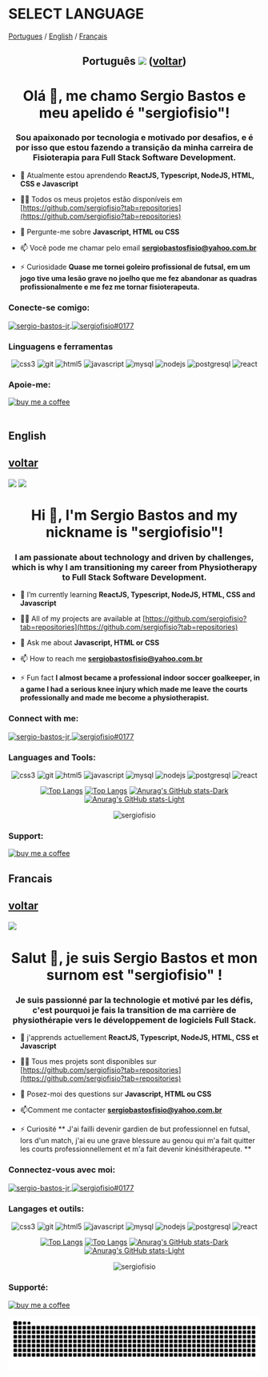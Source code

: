 <a id='inicio'></a> 
# SELECT LANGUAGE

[Portugues](#pt) / [English](#en) / [Français](#fr)

<a id='pt'></a>

## <div align='center'> Português <img src="https://emojipedia-us.s3.dualstack.us-west-1.amazonaws.com/thumbs/120/apple/325/flag-brazil_1f1e7-1f1f7.png" width=30/> ([voltar](#inicio))</div>

<h1 align="center">Olá 👋, me chamo Sergio Bastos e meu apelido é "sergiofisio"!</h1>
<h3 align="center">Sou apaixonado por tecnologia e motivado por desafios, e é por isso que estou fazendo a transição da minha carreira de Fisioterapia para Full Stack Software Development.</h3>

- 🌱 Atualmente estou aprendendo **ReactJS, Typescript, NodeJS, HTML, CSS e Javascript**

- 👨‍💻 Todos os meus projetos estão disponíveis em [https://github.com/sergiofisio?tab=repositories](https://github.com/sergiofisio?tab=repositories)

- 💬 Pergunte-me sobre **Javascript, HTML ou CSS**

- 📫 Você pode me chamar pelo email **sergiobastosfisio@yahoo.com.br**

- ⚡ Curiosidade **Quase me tornei goleiro profissional de futsal, em um jogo tive uma lesão grave no joelho que me fez abandonar as quadras profissionalmente e me fez me tornar fisioterapeuta.**

<h3 align="left">Conecte-se comigo:</h3>
<p align="left">
<a href="https://www.linkedin.com/in/sergio-bastos-jr" target="_blank"><img align="center" src="https://img.shields.io/badge/LinkedIn-0077B5?style=for-the-badge&logo=linkedin&logoColor=white" alt="sergio-bastos-jr" height="50" />
<a href="https://discord.gg/sergiofisio#0177" target="_blank"><img align="center" src="https://img.shields.io/badge/Discord-5865F2?style=for-the-badge&logo=discord&logoColor=white" alt="sergiofisio#0177" height="50" /></a>
</p>

<h3 align="left">Linguagens e ferramentas</h3>
<p align="center"> <img src="https://img.shields.io/badge/CSS3-1572B6?style=for-the-badge&logo=css3&logoColor=white" alt="css3" height="50"/> <img src="https://img.shields.io/badge/Express.js-000000?style=for-the-badge&logo=express&logoColor=white" alt="git" height="50"/> <img src="https://img.shields.io/badge/HTML5-E34F26?style=for-the-badge&logo=html5&logoColor=white" alt="html5" height="50"/> <img src="https://img.shields.io/badge/JavaScript-323330?style=for-the-badge&logo=javascript&logoColor=F7DF1E" alt="javascript" height="50"/> <img src="https://img.shields.io/badge/MySQL-005C84?style=for-the-badge&logo=mysql&logoColor=white" alt="mysql" height="50"/> <img src="https://img.shields.io/badge/Node.js-339933?style=for-the-badge&logo=nodedotjs&logoColor=white" alt="nodejs" height="50"/> <img src="https://img.shields.io/badge/PostgreSQL-316192?style=for-the-badge&logo=postgresql&logoColor=white" alt="postgresql" height="50"/> <img src="https://img.shields.io/badge/React-20232A?style=for-the-badge&logo=react&logoColor=61DAFB" alt="react" height="50"/></p>

<h3 align="left">Apoie-me:</h3>
<p><a href="https://www.buymeacoffee.com/sergiobastos"> <img src='https://img.shields.io/badge/Buy_Me_A_Coffee-FFDD00?style=for-the-badge&logo=buy-me-a-coffee&logoColor=black' alt='buy me a coffee' height="50"</p>

<br/>

<br/>

<a id='en'></a>
## English 
## [voltar](#inicio)
 
<img align="center" src="https://user-images.githubusercontent.com/89741627/212705491-d895d872-27f6-4880-a5ca-b9440fb622e0.png"/> <img align="center" src="https://emojipedia-us.s3.dualstack.us-west-1.amazonaws.com/thumbs/120/apple/325/flag-england_1f3f4-e0067-e0062-e0065-e006e-e0067-e007f.png"/>

<h1 align="center">Hi 👋, I'm Sergio Bastos and my nickname is "sergiofisio"!</h1>
<h3 align="center">I am passionate about technology and driven by challenges, which is why I am transitioning my career from Physiotherapy to Full Stack Software Development.</h3>

- 🌱 I’m currently learning **ReactJS, Typescript, NodeJS, HTML, CSS and Javascript**

- 👨‍💻 All of my projects are available at [https://github.com/sergiofisio?tab=repositories](https://github.com/sergiofisio?tab=repositories)

- 💬 Ask me about **Javascript, HTML or CSS**

- 📫 How to reach me **sergiobastosfisio@yahoo.com.br**

- ⚡ Fun fact **I almost became a professional indoor soccer goalkeeper, in a game I had a serious knee injury which made me leave the courts professionally and made me become a physiotherapist.**

<h3 align="left">Connect with me:</h3>
<p align="left">
<a href="https://www.linkedin.com/in/sergio-bastos-jr/?locale=en_US" target="_blank"><img align="center" src="https://img.shields.io/badge/LinkedIn-0077B5?style=for-the-badge&logo=linkedin&logoColor=white" alt="sergio-bastos-jr" height="50" />
<a href="https://discord.gg/sergiofisio#0177" target="_blank"><img align="center" src="https://img.shields.io/badge/Discord-5865F2?style=for-the-badge&logo=discord&logoColor=white" alt="sergiofisio#0177" height="50" /></a>
</p>

<h3 align="left">Languages and Tools:</h3>
<p align="center"> <img src="https://img.shields.io/badge/CSS3-1572B6?style=for-the-badge&logo=css3&logoColor=white" alt="css3" height="50"/> <img src="https://img.shields.io/badge/Express.js-000000?style=for-the-badge&logo=express&logoColor=white" alt="git" height="50"/> <img src="https://img.shields.io/badge/HTML5-E34F26?style=for-the-badge&logo=html5&logoColor=white" alt="html5" height="50"/> <img src="https://img.shields.io/badge/JavaScript-323330?style=for-the-badge&logo=javascript&logoColor=F7DF1E" alt="javascript" height="50"/> <img src="https://img.shields.io/badge/MySQL-005C84?style=for-the-badge&logo=mysql&logoColor=white" alt="mysql" height="50"/> <img src="https://img.shields.io/badge/Node.js-339933?style=for-the-badge&logo=nodedotjs&logoColor=white" alt="nodejs" height="50"/> <img src="https://img.shields.io/badge/PostgreSQL-316192?style=for-the-badge&logo=postgresql&logoColor=white" alt="postgresql" height="50"/> <img src="https://img.shields.io/badge/React-20232A?style=for-the-badge&logo=react&logoColor=61DAFB" alt="react" height="50"/></p>

<div align='center'>
 
[![Top Langs](https://github-readme-stats-sigma-five.vercel.app/api/top-langs/?username=sergiofisio&show_icons=true&theme=light#gh-light-mode-only)](https://github.com/anuraghazra/github-readme-stats#gh-light-mode-only)
[![Top Langs](https://github-readme-stats-sigma-five.vercel.app/api/top-langs/?username=sergiofisio&show_icons=true&theme=dracula#gh-dark-mode-only)](https://github.com/anuraghazra/github-readme-stats#gh-dark-mode-only)
[![Anurag's GitHub stats-Dark](https://github-readme-stats-sigma-five.vercel.app/api?username=sergiofisio&show_icons=true&theme=dracula#gh-dark-mode-only)](https://github.com/anuraghazra/github-readme-stats#gh-dark-mode-only)
[![Anurag's GitHub stats-Light](https://github-readme-stats-sigma-five.vercel.app/api?username=sergiofisio&show_icons=true&theme=default#gh-light-mode-only)](https://github.com/anuraghazra/github-readme-stats#gh-light-mode-only)

<p><img align="center" src="https://github-readme-streak-stats.herokuapp.com/?user=sergiofisio&show_icons=true&theme=dracula" alt="sergiofisio" /></p>
 
 </div>
 
 <h3 align="left">Support:</h3>

<p><a href="https://www.buymeacoffee.com/sergiobastos"> <img src='https://img.shields.io/badge/Buy_Me_A_Coffee-FFDD00?style=for-the-badge&logo=buy-me-a-coffee&logoColor=black' alt='buy me a coffee' height="50"</p>

<a id='fr'></a>
## Francais
## [voltar](#inicio)
 
<img align="center" src="https://emojipedia-us.s3.dualstack.us-west-1.amazonaws.com/thumbs/120/apple/325/flag-france_1f1eb-1f1f7.png"/>

<h1 align="center">Salut 👋, je suis Sergio Bastos et mon surnom est "sergiofisio" !</h1>
<h3 align="center">Je suis passionné par la technologie et motivé par les défis, c'est pourquoi je fais la transition de ma carrière de physiothérapie vers le développement de logiciels Full Stack.</h3>

- 🌱 j'apprends actuellement **ReactJS, Typescript, NodeJS, HTML, CSS et Javascript**

- 👨‍💻 Tous mes projets sont disponibles sur [https://github.com/sergiofisio?tab=repositories](https://github.com/sergiofisio?tab=repositories)

- 💬 Posez-moi des questions sur **Javascript, HTML ou CSS**

- 📫Comment me contacter **sergiobastosfisio@yahoo.com.br**

- ⚡ Curiosité ** J'ai failli devenir gardien de but professionnel en futsal, lors d'un match, j'ai eu une grave blessure au genou qui m'a fait quitter les courts professionnellement et m'a fait devenir kinésithérapeute. **

<h3 align="left">Connectez-vous avec moi:</h3>
<p align="left">
<a href="https://www.linkedin.com/in/sergio-bastos-jr/?locale=en_US" target="_blank"><img align="center" src="https://img.shields.io/badge/LinkedIn-0077B5?style=for-the-badge&logo=linkedin&logoColor=white" alt="sergio-bastos-jr" height="50" />
<a href="https://discord.gg/sergiofisio#0177" target="_blank"><img align="center" src="https://img.shields.io/badge/Discord-5865F2?style=for-the-badge&logo=discord&logoColor=white" alt="sergiofisio#0177" height="50" /></a>
</p>

<h3 align="left">Langages et outils:</h3>
<p align="center"> <img src="https://img.shields.io/badge/CSS3-1572B6?style=for-the-badge&logo=css3&logoColor=white" alt="css3" height="50"/> <img src="https://img.shields.io/badge/Express.js-000000?style=for-the-badge&logo=express&logoColor=white" alt="git" height="50"/> <img src="https://img.shields.io/badge/HTML5-E34F26?style=for-the-badge&logo=html5&logoColor=white" alt="html5" height="50"/> <img src="https://img.shields.io/badge/JavaScript-323330?style=for-the-badge&logo=javascript&logoColor=F7DF1E" alt="javascript" height="50"/> <img src="https://img.shields.io/badge/MySQL-005C84?style=for-the-badge&logo=mysql&logoColor=white" alt="mysql" height="50"/> <img src="https://img.shields.io/badge/Node.js-339933?style=for-the-badge&logo=nodedotjs&logoColor=white" alt="nodejs" height="50"/> <img src="https://img.shields.io/badge/PostgreSQL-316192?style=for-the-badge&logo=postgresql&logoColor=white" alt="postgresql" height="50"/> <img src="https://img.shields.io/badge/React-20232A?style=for-the-badge&logo=react&logoColor=61DAFB" alt="react" height="50"/></p>

<div align='center'>
 
[![Top Langs](https://github-readme-stats-sigma-five.vercel.app/api/top-langs/?username=sergiofisio&show_icons=true&theme=light#gh-light-mode-only)](https://github.com/anuraghazra/github-readme-stats#gh-light-mode-only)
[![Top Langs](https://github-readme-stats-sigma-five.vercel.app/api/top-langs/?username=sergiofisio&show_icons=true&theme=dracula#gh-dark-mode-only)](https://github.com/anuraghazra/github-readme-stats#gh-dark-mode-only)
[![Anurag's GitHub stats-Dark](https://github-readme-stats-sigma-five.vercel.app/api?username=sergiofisio&show_icons=true&theme=dracula#gh-dark-mode-only)](https://github.com/anuraghazra/github-readme-stats#gh-dark-mode-only)
[![Anurag's GitHub stats-Light](https://github-readme-stats-sigma-five.vercel.app/api?username=sergiofisio&show_icons=true&theme=default#gh-light-mode-only)](https://github.com/anuraghazra/github-readme-stats#gh-light-mode-only)

<p><img align="center" src="https://github-readme-streak-stats.herokuapp.com/?user=sergiofisio&show_icons=true&theme=dracula" alt="sergiofisio" /></p>
 
 </div>
 
 <h3 align="left">Supporté:</h3>

<p><a href="https://www.buymeacoffee.com/sergiobastos"> <img src='https://img.shields.io/badge/Buy_Me_A_Coffee-FFDD00?style=for-the-badge&logo=buy-me-a-coffee&logoColor=black' alt='buy me a coffee' height="50"</p>

<div align = 'center'>

<div align = 'center'>

![snake gif](https://github.com/sergiofisio/sergiofisio/blob/output/github-contribution-grid-snake.svg)
 
 </div>
